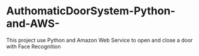 # AuthomaticDoorSystem-Python-and-AWS-
This project use Python and Amazon Web Service to open and close a door with Face Recognition

